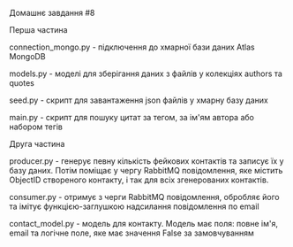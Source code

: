 Домашнє завдання #8

Перша частина

connection_mongo.py - підключення до хмарної бази даних Atlas MongoDB

models.py - моделі для зберігання даних з файлів у колекціях authors та quotes

seed.py - скрипт для завантаження json файлів у хмарну базу даних

main.py - скрипт для пошуку цитат за тегом, за ім'ям автора або набором тегів


Друга частина

producer.py - генерує певну кількість фейкових контактів та записує їх у базу даних. Потім поміщає у чергу RabbitMQ повідомлення, яке містить ObjectID створеного контакту, і так для всіх згенерованих контактів.

consumer.py - отримує з черги RabbitMQ повідомлення, обробляє його та імітує функцією-заглушкою надсилання повідомлення по email

contact_model.py - модель для контакту. Модель має поля: повне ім'я, email та логічне поле, яке має значення False за замовчуванням
